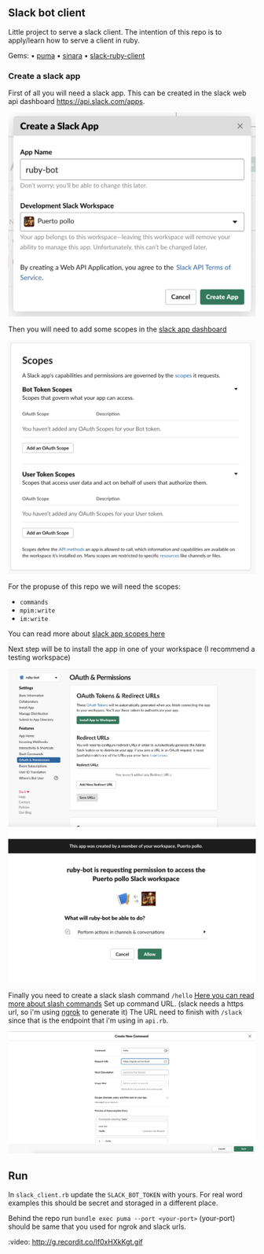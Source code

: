 ## Slack bot client

Little project to serve a slack client.
The intention of this repo is to apply/learn how to serve a client in ruby.

Gems:
• [puma](https://github.com/puma/puma)
• [sinara](https://github.com/sinatra/sinatra)
• [slack-ruby-client](https://github.com/slack-ruby/slack-ruby-client)

### Create a slack app

First of all you will need a slack app.
This can be created in the slack web api dashboard https://api.slack.com/apps.

![alt text](https://github.com/vicchirino/ruby-slack-bot/blob/master/assets/img-1.png)

Then you will need to add some scopes in the [slack app dashboard](https://api.slack.com/apps/your-slack-app-id/oauth)

![alt_text](https://github.com/vicchirino/ruby-slack-bot/blob/master/assets/img-2.png)

For the propuse of this repo we will need the scopes:
- `commands` 
- `mpim:write`
- `im:write`

You can read more about [slack app scopes here](https://api.slack.com/scopes)

Next step will be to install the app in one of your workspace (I recommend a testing workspace)

![alt_text](https://github.com/vicchirino/ruby-slack-bot/blob/master/assets/img-3.png)
![alt_text](https://github.com/vicchirino/ruby-slack-bot/blob/master/assets/img-4.png)

Finally you need to create a slack slash command `/hello` [Here you can read more about slash commands](https://api.slack.com/interactivity/slash-commands)
Set up command URL. (slack needs a https url, so i'm using [ngrok](https://ngrok.com/) to generate it)
The URL need to finish with `/slack` since that is the endpoint that i'm using in `api.rb`. 

![alt_text](https://github.com/vicchirino/ruby-slack-bot/blob/master/assets/img-5.png)

## Run

In `slack_client.rb` update the `SLACK_BOT_TOKEN` with yours.
For real word examples this should be secret and storaged in a different place.

Behind the repo run `bundle exec puma --port <your-port>` (your-port) should be same that you used for ngrok and slack urls.

:video: http://g.recordit.co/lf0xHXkKgt.gif
